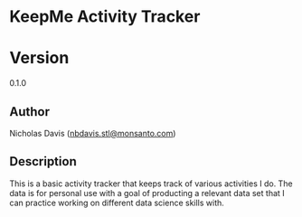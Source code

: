 # KeepMe Activity Tracker

# Version

0.1.0

## Author

Nicholas Davis (nbdavis.stl@monsanto.com)

## Description

This is a basic activity tracker that keeps track of various activities I do.  The data is for personal use with a goal of producting a relevant data set that I can practice working on different data science skills with.